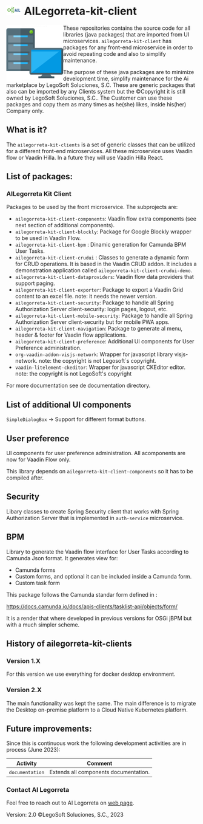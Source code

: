 # <img height="25" src="./images/AILLogoSmall.png" width="40"/> AILegorreta-kit-client

<a href="https://www.legosoft.com.mx"><img height="150px" src="./images/ClientIcon.png" alt="AI Legorreta" align="left"/></a>
These repositories contains the source code for all libraries (java packages) that are imported from UI microservices.
`ailegorreta-kit-client` has packages for any front-end microservice in order to avoid repeating code and
also to simplify maintenance.

The purpose of these java packages are to minimize development time, simplify maintenance for the Ai marketplace by
LegoSoft Soluciones, S.C. These are generic packages that also can be imported by any Clients system but the
©Copyright it is still owned by LegoSoft Soluciones, S.C.. The Customer can use these packages and copy them
as many times as he(she) likes, inside his(her) Company only.
## What is it?

The `ailegorreta-kit-clients` is a set of generic classes that can be utilized for a different front-end microservices.
All these microservice uses Vaadin flow or Vaadin Hilla. In a future they will use Vaadin Hilla React.

## List of packages:

### AILegorreta Kit Client

Packages to be used by the front microservice. The subprojects are:

* `ailegorreta-kit-client-components`: Vaadin flow extra components (see next section of additional components).
* `ailegorreta-kit-client-blockly`: Package for Google Blockly wrapper to be used in Vaadin Flow.
* `ailegorreta-kit-client-bpm` : Dinamic generation for Camunda BPM User Tasks.
* `ailegorreta-kit-client-crudui` : Classes to generate a dynamic form for CRUD operations. It is based in the Vaadin CRUD addon. It
includes a demonstration application called `ailegorreta-kit-client-crudui-demo`.
* `ailegorreta-kit-client-dataproviders`:  Vaadin flow data providers that support paging.
* `ailegorreta-kit-client-exporter`: Package to export a Vaadin Grid content to an excel file. note: it needs the newer version.
* `ailegorreta-kit-client-security`: Package to handle all Spring Authorization Server client-security: login pages, logout, etc.
* `ailegorreta-kit-client-mobile-security`: Package to handle all Spring Authorization Server client-security but for mobile PWA apps.
* `ailegorreta-kit-client-navigation`: Package to generate al menu, header & footer for Vaadin flow applications.
* `ailegorreta-kit-client-preference`: Additional UI components for User Preference administration.
* `org-vaadin-addon-visjs-network`: Wrapper for javascript library visjs-network. note: the copyright is not Legosoft´s copyright.
* `vaadin-litelement-ckeditor`: Wrapper for javascript CKEditor editor. note: the copyright is not LegoSoft's copyright

For more documentation see de documentation directory.

## List of additional UI components

`SimpleDialogBox` -> Support for different format buttons.

## User preference

UI components for user preference administration. All acomponents are now for Vaadin Flow only.

This library depends on `ailegorreta-kit-client-components` so it has to be compiled after.

## Security

Libary classes to create Spring Security client that works with Spring Authorization Server that is implemented in `auth-service` 
microservice.

## BPM

Library to generate the Vaadin flow interface for User Tasks according to Camunda Json format. It generates view for:

- Camunda forms
- Custom forms, and optional it can be included inside a Camunda form.
- Custom task form

This package follows the Camunda standar form defined in :

https://docs.camunda.io/docs/apis-clients/tasklist-api/objects/form/

It is a render that where developed in previous versions for OSGi jBPM but with a much simpler scheme.


## History of ailegorreta-kit-clients

### Version 1.X

For this version we use everything for docker desktop environment.

### Version 2.X

The main functionality was kept the same. The main difference is to migrate the Desktop on-premise
platform to a Cloud Native Kubernetes platform.

## Future improvements:

Since this is continuous work the following development activities are in process (June 2023):


| Activity               | Comment                                             |
|------------------------|-----------------------------------------------------|
| `documentation`        | Extends all components documentation.               |


### Contact AI Legorreta

Feel free to reach out to AI Legorreta on [web page](https://legosoft.com.mx).


Version: 2.0
©LegoSoft Soluciones, S.C., 2023
